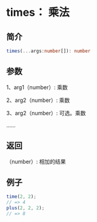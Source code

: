 <Breadcrumb category="Math" title="times"/>

<script setup>
import Breadcrumb from '../.vitepress/components/Breadcrumb.vue'
</script>

# times： 乘法

## 简介
```ts
times(...args:number[]): number
```

## 参数

1、arg1（number）: 乘数

2、arg2（number）: 乘数

3、arg2（number）: 可选。乘数

……

## 返回

（number）: 相加的结果
## 例子
```js
time(2, 2);
// => 4
plus(2, 2, 2);
// => 8
```
